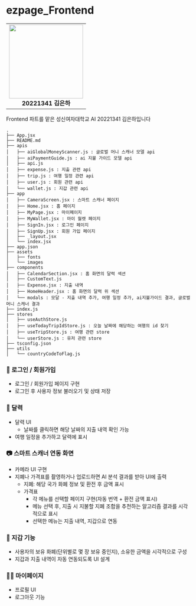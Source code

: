 # ezpage_Frontend

<table>
  <tr>
    <td align="center">
      <img src="https://github.com/user-attachments/assets/7a83512b-b68d-4fcb-a1d7-c79aa6a8ba3c" width="200"/><br/>
      <b> 20221341 김은하 </b>
    </td>
  </tr>
</table>  
Frontend 파트를 맡은 성신여자대학교 AI 20221341 김은하입니다

```
.
├── App.jsx
├── README.md
├── apis
│   ├── aiGlobalMoneyScanner.js : 글로벌 머니 스캐너 모델 api
│   ├── aiPaymentGuide.js : ai 지불 가이드 모델 api
│   ├── api.js
│   ├── expense.js : 지출 관련 api
│   ├── trip.js : 여행 일정 관련 api
│   ├── user.js : 회원 관련 api
│   └── wallet.js : 지갑 관련 api
├── app
│   ├── CameraScreen.jsx : 스마트 스캐너 페이지
│   ├── Home.jsx : 홈 페이지
│   ├── MyPage.jsx : 마이페이지
│   ├── MyWallet.jsx : 마이 월렛 페이지
│   ├── SignIn.jsx : 로그인 페이지
│   ├── SignUp.jsx : 회원 가입 페이지
│   ├── _layout.jsx
│   └── index.jsx
├── app.json
├── assets
│   ├── fonts
│   └── images
├── components
│   ├── CalendarSection.jsx : 홈 화면의 달력 섹션
│   ├── CustomText.js 
│   ├── Expense.jsx : 지출 내역
│   ├── HomeHeader.jsx : 홈 화면의 달력 위 섹션
│   └── modals : 모달 - 지출 내역 추가, 여행 일정 추가, ai지불가이드 결과, 글로벌 머니 스캐너 결과
├── index.js
├── stores
│   ├── useAuthStore.js 
│   ├── useTodayTripIdStore.js : 오늘 날짜에 해당하는 여행의 id 찾기
│   ├── useTripStore.js : 여행 관련 store
│   └── userStore.js : 유저 관련 store
├── tsconfig.json
├── utils
│   └── countryCodeToFlag.js
```

### 🔐 로그인 / 회원가입
- 로그인 / 회원가입 페이지 구현
- 로그인 후 사용자 정보 불러오기 및 상태 저장

### 📅 달력
- 달력 UI 
  * 날짜를 클릭하면 해당 날짜의 지출 내역 확인 가능
- 여행 일정을 추가하고 달력에 표시

### 📷 스마트 스캐너 연동 화면
- 카메라 UI 구현
- 지폐나 가격표를 촬영하거나 업로드하면 AI 분석 결과를 받아 UI에 출력
    - 지폐: 해당 국가 화폐 정보 및 환전 후 금액 표시
    - 가격표
        - 각 메뉴를 선택할 페이지 구현(자동 번역 + 환전 금액 표시)
        - 메뉴 선택 후, 지출 시 지불할 지폐 조합을 추천하는 알고리즘 결과를 시각적으로 표시
        - 선택한 메뉴는 지출 내역, 지갑으로 연동

### 💼 지갑 기능
- 사용자의 보유 화폐(단위별로 몇 장 보유 중인지), 소유한 금액을 시각적으로 구성
- 지갑과 지출 내역이 자동 연동되도록 UI 설계

### 🙍‍♀️ 마이페이지
- 프로필 UI
- 로그아웃 기능

